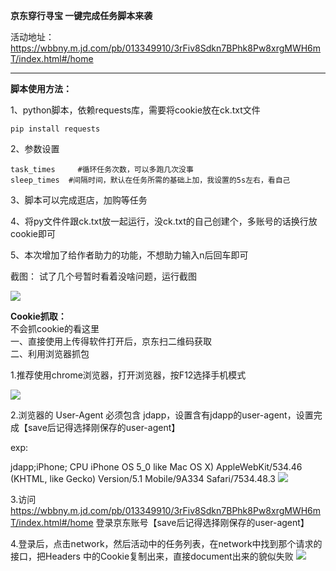 <b>京东穿行寻宝 一键完成任务脚本来袭</b>

活动地址：
https://wbbny.m.jd.com/pb/013349910/3rFiv8Sdkn7BPhk8Pw8xrgMWH6mT/index.html#/home

<hr>

**脚本使用方法：**


1、python脚本，依赖requests库，需要将cookie放在ck.txt文件

```
pip install requests
```


2、参数设置

    task_times     #循环任务次数，可以多跑几次没事
    sleep_times  #间隔时间，默认在任务所需的基础上加，我设置的5s左右，看自己

3、脚本可以完成逛店，加购等任务

4、将py文件件跟ck.txt放一起运行，没ck.txt的自己创建个，多账号的话换行放cookie即可

5、本次增加了给作者助力的功能，不想助力输入n后回车即可

截图：
试了几个号暂时看着没啥问题，运行截图

<img src='https://pic.rmb.bdstatic.com/bjh/ff2c443ee74736e86176d12bae878771.png'>

**Cookie抓取：**<br>
不会抓cookie的看这里<br>
一、直接使用上传得软件打开后，京东扫二维码获取<br>
二、利用浏览器抓包<br>

1.推荐使用chrome浏览器，打开浏览器，按F12选择手机模式

<img src='https://image.planet.youku.com/img/100/28/62238/i_1490875862238_165fa22eca1c6c8c43f9b38b8b50a1f0_b_w855h277_face_w855h277_x0y0w0h0c0.png'>

2.浏览器的 User-Agent 必须包含 jdapp，设置含有jdapp的user-agent，设置完成【save后记得选择刚保存的user-agent】

exp:

jdapp;iPhone; CPU iPhone OS 5_0 like Mac OS X) AppleWebKit/534.46 (KHTML, like Gecko) Version/5.1 Mobile/9A334 Safari/7534.48.3
<img src='https://image.planet.youku.com/img/100/28/62238/i_1490875862238_5d8af6a784d21741be12bb7efb78a4f4_b_w1006h479_face_w1006h479_x0y0w0h0c0.png'>

3.访问 https://wbbny.m.jd.com/pb/013349910/3rFiv8Sdkn7BPhk8Pw8xrgMWH6mT/index.html#/home
 登录京东账号【save后记得选择刚保存的user-agent】

4.登录后，点击network，然后活动中的任务列表，在network中找到那个请求的接口，把Headers 中的Cookie复制出来，直接document出来的貌似失败
<img src='https://pic.rmb.bdstatic.com/bjh/aa2e811c0bcfabcdf5fee405d8ccf2e4.png'>
